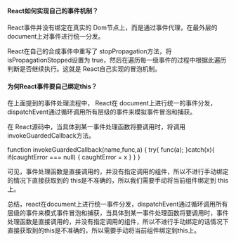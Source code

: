 #### React如何实现自己的事件机制？

React事件并没有绑定在真实的 Dom节点上，而是通过事件代理，在最外层的 document上对事件进行统一分发。

React在自己的合成事件中重写了 stopPropagation方法，将 isPropagationStopped设置为 true，然后在遍历每一级事件的过程中根据此遍历判断是否继续执行。这就是 React自己实现的冒泡机制。



#### 为何React事件要自己绑定this？

在上面提到的事件处理流程中， React在 document上进行统一的事件分发， dispatchEvent通过循环调用所有层级的事件来模拟事件冒泡和捕获。

在 React源码中，当具体到某一事件处理函数将要调用时，将调用 invokeGuardedCallback方法。

  function invokeGuardedCallback(name,func,a) {
    try{
      func(a);
    }catch(x){
      if(caughtError === null) {
        caughtError = x
      }
    }
  }

可见，事件处理函数是直接调用的，并没有指定调用的组件，所以不进行手动绑定的情况下直接获取到的 this是不准确的，所以我们需要手动将当前组件绑定到 this上。


总结，react在document上进行统一事件分发，dispatchEvent通过循环调用所有层级的事件来模式事件冒泡和捕获，当具体到某一事件处理函数将要调用时，事件处理函数是直接调用的，并没有指定调用的组件，所以不进行手动绑定的话情况下直接获取到的this是不准确的，所以需要手动将当前组件绑定到this上。